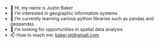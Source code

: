 - 👋 Hi, my name is Justin Baker
- 👀 I’m interested in geographic informatoin systems
- 🌱 I’m currently learning various python libraries such as pandas and geopandas
- 💞️ I’m looking for opportunities in spatial data analysis
- 📫 How to reach me: baker.jst@gmail.com

<!---
jbakerGIS/jbakerGIS is a ✨ special ✨ repository because its `README.md` (this file) appears on your GitHub profile.
You can click the Preview link to take a look at your changes.
--->
